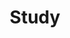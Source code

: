 ---
title: "Study"
permalink: /categories/study/
layout: category
author_profile: true
taxonomy: Study
---